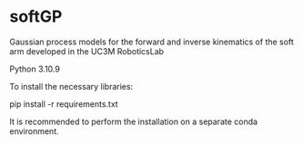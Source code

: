 # softGP
Gaussian process models for the forward and inverse kinematics of the soft arm developed in the UC3M RoboticsLab


Python 3.10.9

To install the necessary libraries:

pip install -r requirements.txt

It is recommended to perform the installation on a separate conda environment.
